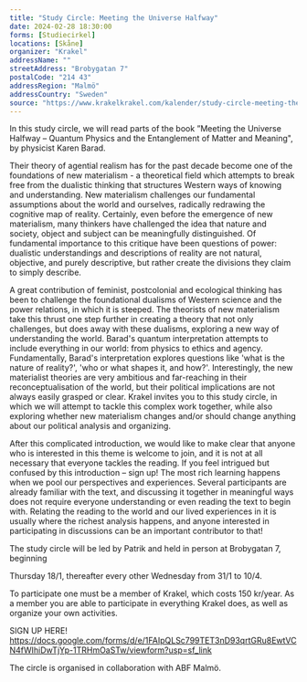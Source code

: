 ```yaml
---
title: "Study Circle: Meeting the Universe Halfway"
date: 2024-02-28 18:30:00
forms: [Studiecirkel]
locations: [Skåne]
organizer: "Krakel"
addressName: ""
streetAddress: "Brobygatan 7"
postalCode: "214 43"
addressRegion: "Malmö"
addressCountry: "Sweden"
source: "https://www.krakelkrakel.com/kalender/study-circle-meeting-the-universe-halfway"
---
```

In this study circle, we will read parts of the book ”Meeting the Universe Halfway – Quantum Physics and the Entanglement of Matter and Meaning", by physicist Karen Barad. 

Their theory of agential realism has for the past decade become one of the foundations of new materialism - a theoretical field which attempts to break free from the dualistic thinking that structures Western ways of knowing and understanding. New materialism challenges our fundamental assumptions about the world and ourselves, radically redrawing the cognitive map of reality. Certainly, even before the emergence of new materialism, many thinkers have challenged the idea that nature and society, object and subject can be meaningfully distinguished. Of fundamental importance to this critique have been questions of power: dualistic understandings and descriptions of reality are not natural, objective, and purely descriptive, but rather create the divisions they claim to simply describe. 

A great contribution of feminist, postcolonial and ecological thinking has been to challenge the foundational dualisms of Western science and the power relations, in which it is steeped. The theorists of new materialism take this thrust one step further in creating a theory that not only challenges, but does away with these dualisms, exploring a new way of understanding the world. Barad's quantum interpretation attempts to include everything in our world: from physics to ethics and agency. Fundamentally, Barad's interpretation explores questions like 'what is the nature of reality?', 'who or what shapes it, and how?'. Interestingly, the new materialist theories are very ambitious and far-reaching in their reconceptualisation of the world, but their political implications are not always easily grasped or clear. Krakel invites you to this study circle, in which we will attempt to tackle this complex work together, while also exploring whether new materialism changes and/or should change anything about our political analysis and organizing.

After this complicated introduction, we would like to make clear that anyone who is interested in this theme is welcome to join, and it is not at all necessary that everyone tackles the reading. If you feel intrigued but confused by this introduction – sign up! The most rich learning happens when we pool our perspectives and experiences. Several participants are already familiar with the text, and discussing it together in meaningful ways does not require everyone understanding or even reading the text to begin with. Relating the reading to the world and our lived experiences in it is usually where the richest analysis happens, and anyone interested in participating in discussions can be an important contributor to that! 

The study circle will be led by Patrik and held in person at Brobygatan 7, beginning 

Thursday 18/1, thereafter every other Wednesday from  31/1 to 10/4.

To participate one must be a member of Krakel, which costs 150 kr/year. As a member you are able to participate in everything Krakel does, as well as organize your own activities.

SIGN UP HERE!
https://docs.google.com/forms/d/e/1FAIpQLSc799TET3nD93qrtGRu8EwtVCN4fWIhiDwTjYp-1TRHmOaSTw/viewform?usp=sf_link

The circle is organised in collaboration with ABF Malmö.
